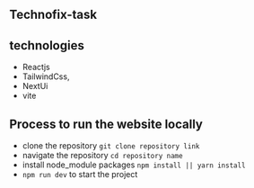 ## Technofix-task

## technologies
- Reactjs
- TailwindCss,
- NextUi
- vite

## Process to run the website locally
- clone the repository `git clone repository link`
- navigate the repository `cd repository name`
- install node_module packages `npm install || yarn install`
- `npm run dev` to start the project
